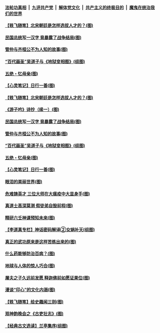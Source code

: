 ####  [法轮功真相](../../../../basic/blob/master/README.md?t=05101631) &nbsp;|&nbsp; [九评共产党](../../../../9ping.md/blob/master/README.md?t=05101631) &nbsp;|&nbsp; [解体党文化](../../../../jtdwh.md/blob/master/README.md?t=05101631)  &nbsp;|&nbsp; [共产主义的终极目的](../../../../gczydzjmd.md/blob/master/README.md?t=05101631) &nbsp;|&nbsp; [魔鬼在统治我们的世界](../../../../mgztzwmdsj.md/blob/master/README.md?t=05101631) 

#### [【轶飞随笔】北宋朝廷是怎样选拔人才的？(图)](../pages/p7/932155.md?t=05101631) 

#### [民国总统写一汉字 竟暴露了战争结局(图)](../pages/p7/932590.md?t=05101631) 

#### [管仲与齐桓公不为人知的故事(图)](../pages/p7/932513.md?t=05101631) 

#### [“百代画圣”吴道子与《地狱变相图》(组图)](../pages/p7/931511.md?t=05101631) 

#### [五绝・忆母亲(图)](../pages/p7/932641.md?t=05101631) 

#### [【心灵笔记】日行一善(图)](../pages/p7/932383.md?t=05101631) 

#### [【轶飞随笔】北宋朝廷是怎样选拔人才的？(图)](../pages/p7/932155.md?t=05101631) 

#### [《游子吟》诗抄（续一）(图)](../pages/p7/932524.md?t=05101631) 

#### [民国总统写一汉字 竟暴露了战争结局(图)](../pages/p7/932590.md?t=05101631) 

#### [管仲与齐桓公不为人知的故事(图)](../pages/p7/932513.md?t=05101631) 

#### [“百代画圣”吴道子与《地狱变相图》(组图)](../pages/p7/931511.md?t=05101631) 

#### [五绝・忆母亲(图)](../pages/p7/932641.md?t=05101631) 

#### [【心灵笔记】日行一善(图)](../pages/p7/932383.md?t=05101631) 

#### [眼泪的美丽世界(图)](../pages/p7/932172.md?t=05101631) 

#### [危难铸英才 三位大师在大瘟疫中大显身手(图)](../pages/p7/932385.md?t=05101631) 

#### [真道士高深莫测 假徒弟自毁前程(图)](../pages/p7/932140.md?t=05101631) 

#### [精研六壬神课预知未来(图)](../pages/p7/932170.md?t=05101631) 

#### [【李道真专栏】神话密码解译②女娲补天(组图)](../pages/p7/931860.md?t=05101631) 

#### [真正的武功原来是这样苦练出来的(图)](../pages/p7/932304.md?t=05101631) 

#### [什么药能够防治百病？(图)](../pages/p7/932193.md?t=05101631) 

#### [地球与人体的惊人巧合(图)](../pages/p7/932139.md?t=05101631) 

#### [屠夫之子久远前发愿 释迦佛前如愿证果位(图)](../pages/p7/932129.md?t=05101631) 

#### [漫谈“印心”的文化内涵(图)](../pages/p7/931849.md?t=05101631) 

#### [【轶飞随笔】绘史趣闻三则(图)](../pages/p7/931850.md?t=05101631) 

#### [观神韵晚会之《古吏壮志》(图)](../pages/p7/929040.md?t=05101631) 

#### [【经典古文选读】兰亭集序(组图)](../pages/p7/932055.md?t=05101631) 

